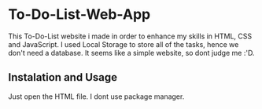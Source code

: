 # To-Do-List-Web-App
This To-Do-List website i made in order to enhance my skills in HTML, CSS and JavaScript. I used Local Storage to store all of the tasks, hence we don't need a database. It seems like a simple website, so dont judge me :'D. 

## Instalation and Usage
Just open the HTML file. I dont use package manager. 

